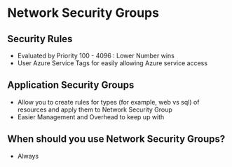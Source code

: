 # Network Security Groups  

## Security Rules  
- Evaluated by Priority 100 - 4096 : Lower Number wins  
- User Azure Service Tags for easily allowing Azure service access  
## Application Security Groups  
- Allow you to create rules for types (for example, web vs sql) of resources and apply them to Network Security Group  
- Easier Management and Overhead to keep up with  

## When should you use Network Security Groups?  
- Always



